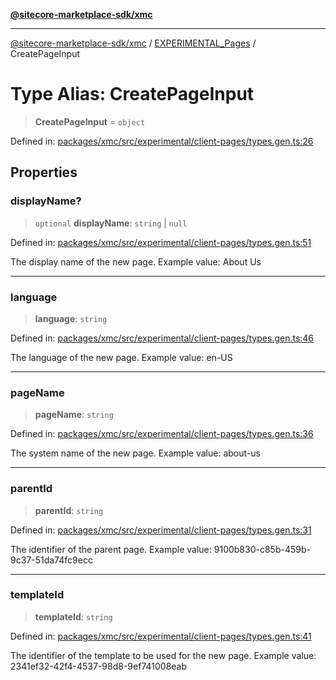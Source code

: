 [**@sitecore-marketplace-sdk/xmc**](../../../../README.md)

***

[@sitecore-marketplace-sdk/xmc](../../../../README.md) / [EXPERIMENTAL\_Pages](../README.md) / CreatePageInput

# Type Alias: CreatePageInput

> **CreatePageInput** = `object`

Defined in: [packages/xmc/src/experimental/client-pages/types.gen.ts:26](https://github.com/Sitecore/marketplace-sdk/blob/main/packages/xmc/src/experimental/client-pages/types.gen.ts#L26)

## Properties

### displayName?

> `optional` **displayName**: `string` \| `null`

Defined in: [packages/xmc/src/experimental/client-pages/types.gen.ts:51](https://github.com/Sitecore/marketplace-sdk/blob/main/packages/xmc/src/experimental/client-pages/types.gen.ts#L51)

The display name of the new page.
Example value: About Us

***

### language

> **language**: `string`

Defined in: [packages/xmc/src/experimental/client-pages/types.gen.ts:46](https://github.com/Sitecore/marketplace-sdk/blob/main/packages/xmc/src/experimental/client-pages/types.gen.ts#L46)

The language of the new page.
Example value: en-US

***

### pageName

> **pageName**: `string`

Defined in: [packages/xmc/src/experimental/client-pages/types.gen.ts:36](https://github.com/Sitecore/marketplace-sdk/blob/main/packages/xmc/src/experimental/client-pages/types.gen.ts#L36)

The system name of the new page.
Example value: about-us

***

### parentId

> **parentId**: `string`

Defined in: [packages/xmc/src/experimental/client-pages/types.gen.ts:31](https://github.com/Sitecore/marketplace-sdk/blob/main/packages/xmc/src/experimental/client-pages/types.gen.ts#L31)

The identifier of the parent page.
Example value: 9100b830-c85b-459b-9c37-51da74fc9ecc

***

### templateId

> **templateId**: `string`

Defined in: [packages/xmc/src/experimental/client-pages/types.gen.ts:41](https://github.com/Sitecore/marketplace-sdk/blob/main/packages/xmc/src/experimental/client-pages/types.gen.ts#L41)

The identifier of the template to be used for the new page.
Example value: 2341ef32-42f4-4537-98d8-9ef741008eab
